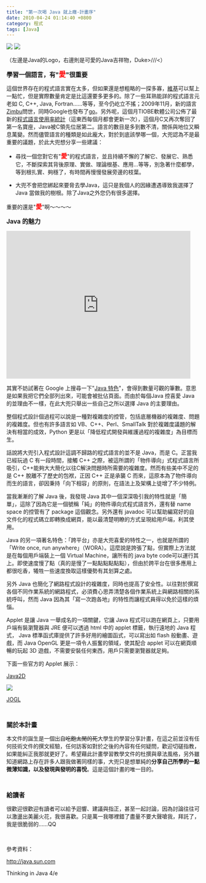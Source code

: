 ```yaml
---
title: "第一次喝 Java 就上癮-計畫序"
date: 2010-04-24 01:14:40 +0800
category: 程式
tags: [Java]
---
```

![](/images/cssula-blog/javaLogo.png)
![](/images/cssula-blog/duke.png)

（左邊是Java的Logo，右邊則是可愛的Java吉祥物，Duke&gt;///&lt;）

<!--more-->

<span style="font-size: medium;"><strong>學習一個語言，有"<span style="font-size: large;"><span style="color: #ff0000;">愛</span></span>"很重要</strong></span>

<span style="font-size: medium;"><strong> </strong></span>這個世界存在的程式語言實在太多，但如果還是想粗略的一探多寡，<a href="http://en.wikipedia.org/wiki/List_of_programming_languages" target="_blank">維基</a>可以幫上一點忙，但是實際數量肯定是比這還要多更多的。除了一些耳熟能詳的程式語言元老如 C, C++, Java, Fortran……等等，至今仍屹立不搖；2009年11月，新的語言<a href="http://www.zimbu.org/" target="_blank">Zimbu</a>問世，同時Google也發布了<a href="http://golang.org/" target="_blank">go</a>。另外呢，這個月TIOBE軟體公司公佈了最新的<a href="http://www.tiobe.com/index.php/content/paperinfo/tpci/index.html" target="_blank">程式語言使用率統計</a>（這東西每個月都會更新一次），這個月C又再次奪回了第一名寶座，Java被C領先位居第二。語言的數目是多到數不清，關係與地位又瞬息萬變。然而儘管語言的種類是如此龐大，對於到底該學哪一個，大兜認為不是最重要的議題，於此大兜想分享一些建議：

* 尋找一個您對它有"<span style="font-size: medium;"><strong><span style="color: #ff0000;">愛</span></strong></span>"的程式語言，並且持續不懈的了解它、發展它、熟悉它，不斷探索其背後原理、實做、理論根基、應用…等等，別急著什麼都學，等到根扎實、夠穩了，有時間再慢慢發展旁邊的枝葉。

* 大兜不會把您綁起來要脅去學Java，這只是我個人的因緣遭遇導致我選擇了 Java 當做我的樹根。除了Java之外您仍有很多選擇。

重要的還是"<span style="font-size: medium;"><span style="color: #ff0000;"><strong>愛</strong></span></span>"啊～～～～<span style="font-size: medium;"><strong> </strong></span>

<span style="font-size: medium;"><strong>Java 的魅力</strong></span>

<object classid="clsid:d27cdb6e-ae6d-11cf-96b8-444553540000" width="480" height="385" codebase="http://download.macromedia.com/pub/shockwave/cabs/flash/swflash.cab#version=6,0,40,0"><param name="allowFullScreen" value="true" /><param name="allowscriptaccess" value="always" /><param name="src" value="http://www.youtube.com/v/SRLU1bJSLVg&amp;hl=zh_TW&amp;fs=1&amp;rel=0" /><param name="allowfullscreen" value="true" /><embed type="application/x-shockwave-flash" width="480" height="385" src="http://www.youtube.com/v/SRLU1bJSLVg&amp;hl=zh_TW&amp;fs=1&amp;rel=0" allowscriptaccess="always" allowfullscreen="true"></embed></object>


其實不妨試著在 Google 上搜尋一下"<a href="http://www.google.com.tw/search?source=ig&amp;hl=zh-TW&amp;rlz=&amp;=&amp;q=java+%E7%89%B9%E8%89%B2&amp;meta=lr%3D&amp;aq=f&amp;aqi=g1&amp;aql=&amp;oq=&amp;gs_rfai=" target="_blank">Java 特色</a>"，會得到數量可觀的筆數。意思是如果我把它們全部列出來，可能會被批佔頁面。而由於每個Java 控喜愛 Java 的並理由不一樣，在此大兜只舉出一些自己之所以選擇 Java 的主要理由。

整個程式設計個過程可以說是一種對複雜度的控管，包括底層機器的複雜度、問題的複雜度。但也有許多語言如 VB、C++、Perl、SmallTalk 對於複雜度議題的解決有相當的成效，Python 更是以「降低程式開發與維護過程的複雜度」為目標而生。

話說將大兜引入程式設計這調不歸路的程式語言的並不是 Java，而是 C。正當我已經玩過 C 有一段時間，接觸 C++ 之際，被這所謂的「物件導向」式程式語言所吸引，C++能夠大大簡化以往C解決問題時所需要的複雜度。然而有些美中不足的是 C++ 脫離不了歷史的包袱，正因 C++ 正是承襲 C 而來，這原本為了物件導向而生的語言，卻因秉持「向下相容」的原則，在語法上及架構上徒增了不少特例。

當我漸漸的了解 Java 後，我發現 Java 其中一個深深吸引我的特性就是「簡單」，這除了因為它是一個號稱「純」的物件導向式程式語言外，還有替 name space 的控管有了 package 這個觀念。另外還有 javadoc 可以幫助編寫好的自文件化的程式碼立即轉換成網頁，能以最清楚明瞭的方式呈現給用戶端，利其使用。

Java 的另一項著名特色：「跨平台」亦是大兜喜愛的特性之一，也就是所謂的「Write once, run anywhere」（WORA）。這麼說是誇張了點，但實際上方法就是在每個用戶端裝上一個 Virtual Machine，讓所有的 java byte code可以運行其上。即使速度慢了點（真的是慢了一點點點點點點），但由於跨平台在很多應用上都很吃香，犧牲一些速度換取這樣優勢有其划算之處。

另外 Java 也簡化了網路程式設計的複雜度，同時也提高了安全性。以往對於撰寫各個不同作業系統的網路程式，必須費心思弄清楚各個作業系統上與網路相關的系統呼叫，然而 Java 因為其「寫一次跑各地」的特性而讓程式員得以免於這樣的煩惱。

Applet 是讓 Java 一舉成名的一項關鍵，它讓 Java 程式可以跑在網頁上，只要用戶端有裝瀏覽器與 JRE 便可以透過 html 中的 applet 標籤，執行遠地的 Java 程式， Java 標準函式庫提供了許多好用的繪圖函式，可以寫出如 flash 般動畫、遊戲，而 Java OpenGL 更是一項令人振奮的領域，使其配合 applet 可以在網頁順暢的玩起 3D 遊戲，不需要安裝任何東西，用戶只需要瀏覽器就足夠。

下面一些官方的 Applet 展示：

<a href="http://java.sun.com/products/java-media/2D/samples/java2demo/Java2Demo.html" target="_blank">Java2D</a>

<a href="http://java.sun.com/products/java-media/2D/samples/java2demo/Java2Demo.html" target="_blank">![](/images/cssula-blog/Screenshot-17.png)</a>

<a href="https://jogl-demos.dev.java.net/applettest.html" target="_blank">JOGL</a>

<br class="spacer_" />

<span style="font-size: medium;"><strong>關於本計畫</strong></span>

本文件的誕生是一個出自<span style="text-decoration: line-through;">吃飽太閒的死</span>大學生的學習分享計畫，在這之前並沒有任何技術文件的撰文經驗，任何訪客如對於之後的內容有任何疑問，歡迎切磋指教，如果能糾正我那就更好了。希望藉此計畫學習教學文件的杜撰與章法風格，另外雖知道網路上存在許多人跟我做著同樣的事，大兜只是想單純的<strong>分享自己所學的一點微薄知識，以及發現與發明的喜悅</strong>。這是這個計畫的唯一目的。

<br class="spacer_" />

<span style="font-size: medium;"><strong>給讀者</strong></span>

很歡迎很歡迎有讀者可以給予迴響、建議與指正，甚至一起討論，因為討論往往可以激盪出美麗火花，我很喜歡。只是萬一我哪裡錯了盡量不要大聲嗆我，拜託了，我是很脆弱的……QQ

<br class="spacer_" />

參考資料：

http://java.sun.com

Thinking in Java 4/e